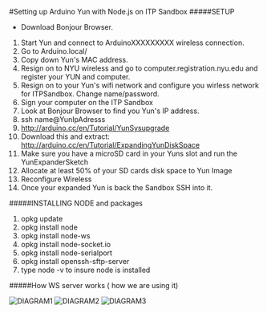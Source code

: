 #Setting up Arduino Yun with Node.js on ITP Sandbox
#####SETUP

 - Download Bonjour Browser.

1. Start Yun and connect to ArduinoXXXXXXXXX wireless connection.
2. Go to Arduino.local/
3. Copy down Yun's MAC address.
4. Resign on to NYU wireless and go to computer.registration.nyu.edu and register your YUN and computer. 
5. Resign on to your Yun's wifi network and configure you wirless network for ITPSandbox. Change name/password. 
6. Sign your computer on the ITP Sandbox
7. Look at Bonjour Browser to find you Yun's IP address. 
8. ssh name@YunIpAdresss
9. http://arduino.cc/en/Tutorial/YunSysupgrade
10. Download this and extract: http://arduino.cc/en/Tutorial/ExpandingYunDiskSpace
11. Make sure you have a microSD card in your Yuns slot and run the YunExpanderSketch
12. Allocate at least 50% of your SD cards disk space to Yun Image
13. Reconfigure Wireless
14. Once your expanded Yun is back the Sandbox SSH into it. 

#####INSTALLING NODE and packages

1. opkg update
2. opkg install node
3. opkg install node-ws 
4. opkg install node-socket.io
6. opkg install node-serialport
6. opkg install openssh-sftp-server
7. type node -v to insure node is installed

#####How WS server works ( how we are using it)

![DIAGRAM1](http://davidptracy.com/files/diagram-02.png
)
![DIAGRAM2](http://davidptracy.com/files/diagram-01.png
)
![DIAGRAM3]( http://davidptracy.com/files/serverDiagram-01.png
)
